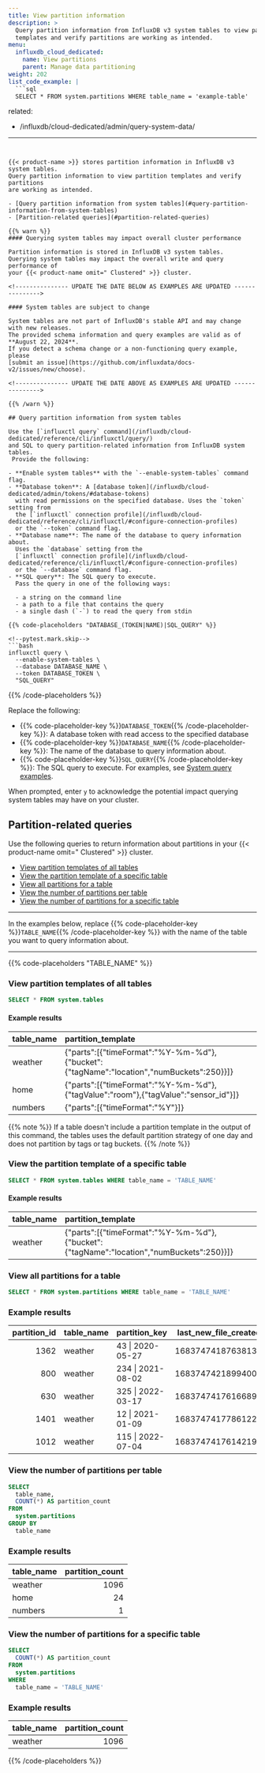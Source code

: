 ```yaml
---
title: View partition information
description: >
  Query partition information from InfluxDB v3 system tables to view partition 
  templates and verify partitions are working as intended.
menu:
  influxdb_cloud_dedicated:
    name: View partitions
    parent: Manage data partitioning
weight: 202
list_code_example: |
  ```sql
  SELECT * FROM system.partitions WHERE table_name = 'example-table'
  ```
related:
  - /influxdb/cloud-dedicated/admin/query-system-data/
---
```


{{< product-name >}} stores partition information in InfluxDB v3 system tables.
Query partition information to view partition templates and verify partitions
are working as intended.

- [Query partition information from system tables](#query-partition-information-from-system-tables)
- [Partition-related queries](#partition-related-queries)

{{% warn %}}
#### Querying system tables may impact overall cluster performance

Partition information is stored in InfluxDB v3 system tables.
Querying system tables may impact the overall write and query performance of
your {{< product-name omit=" Clustered" >}} cluster.

<!--------------- UPDATE THE DATE BELOW AS EXAMPLES ARE UPDATED --------------->

#### System tables are subject to change

System tables are not part of InfluxDB's stable API and may change with new releases.
The provided schema information and query examples are valid as of **August 22, 2024**.
If you detect a schema change or a non-functioning query example, please
[submit an issue](https://github.com/influxdata/docs-v2/issues/new/choose).

<!--------------- UPDATE THE DATE ABOVE AS EXAMPLES ARE UPDATED --------------->

{{% /warn %}}

## Query partition information from system tables

Use the [`influxctl query` command](/influxdb/cloud-dedicated/reference/cli/influxctl/query/)
and SQL to query partition-related information from InfluxDB system tables.
 Provide the following:

- **Enable system tables** with the `--enable-system-tables` command flag.
- **Database token**: A [database token](/influxdb/cloud-dedicated/admin/tokens/#database-tokens)
  with read permissions on the specified database. Uses the `token` setting from
  the [`influxctl` connection profile](/influxdb/cloud-dedicated/reference/cli/influxctl/#configure-connection-profiles)
  or the `--token` command flag.
- **Database name**: The name of the database to query information about.
  Uses the `database` setting from the
  [`influxctl` connection profile](/influxdb/cloud-dedicated/reference/cli/influxctl/#configure-connection-profiles)
  or the `--database` command flag.
- **SQL query**: The SQL query to execute.
  Pass the query in one of the following ways:

  - a string on the command line
  - a path to a file that contains the query
  - a single dash (`-`) to read the query from stdin

{{% code-placeholders "DATABASE_(TOKEN|NAME)|SQL_QUERY" %}}

<!--pytest.mark.skip-->
```bash
influxctl query \
  --enable-system-tables \
  --database DATABASE_NAME \
  --token DATABASE_TOKEN \
  "SQL_QUERY"
```

{{% /code-placeholders %}}

Replace the following:

- {{% code-placeholder-key %}}`DATABASE_TOKEN`{{% /code-placeholder-key %}}:
  A database token with read access to the specified database
- {{% code-placeholder-key %}}`DATABASE_NAME`{{% /code-placeholder-key %}}:
  The name of the database to query information about.
- {{% code-placeholder-key %}}`SQL_QUERY`{{% /code-placeholder-key %}}:
  The SQL query to execute. For examples, see
  [System query examples](#system-query-examples).

When prompted, enter `y` to acknowledge the potential impact querying system
tables may have on your cluster.

## Partition-related queries

Use the following queries to return information about partitions in your
{{< product-name omit=" Clustered" >}} cluster.

- [View partition templates of all tables](#view-partition-templates-of-all-tables)
- [View the partition template of a specific table](#view-the-partition-template-of-a-specific-table)
- [View all partitions for a table](#view-all-partitions-for-a-table)
- [View the number of partitions per table](#view-the-number-of-partitions-per-table)
- [View the number of partitions for a specific table](#view-the-number-of-partitions-for-a-specific-table)

---

In the examples below, replace {{% code-placeholder-key %}}`TABLE_NAME`{{% /code-placeholder-key %}}
with the name of the table you want to query information about.

---

{{% code-placeholders "TABLE_NAME" %}}

### View partition templates of all tables

```sql
SELECT * FROM system.tables
```

#### Example results

| table_name | partition_template                                                                       |
| :--------- | :--------------------------------------------------------------------------------------- |
| weather    | {"parts":[{"timeFormat":"%Y-%m-%d"},{"bucket":{"tagName":"location","numBuckets":250}}]} |
| home       | {"parts":[{"timeFormat":"%Y-%m-%d"},{"tagValue":"room"},{"tagValue":"sensor_id"}]}       |
| numbers    | {"parts":[{"timeFormat":"%Y"}]}                                                          |

{{% note %}}
If a table doesn't include a partition template in the output of this command,
the tables uses the default partition strategy of one day and does not partition
by tags or tag buckets.
{{% /note %}}

### View the partition template of a specific table

```sql
SELECT * FROM system.tables WHERE table_name = 'TABLE_NAME'
```

#### Example results

| table_name | partition_template                                                                       |
| :--------- | :--------------------------------------------------------------------------------------- |
| weather    | {"parts":[{"timeFormat":"%Y-%m-%d"},{"bucket":{"tagName":"location","numBuckets":250}}]} |

### View all partitions for a table

```sql
SELECT * FROM system.partitions WHERE table_name = 'TABLE_NAME'
```

### Example results

| partition_id | table_name | partition_key     | last_new_file_created_at | num_files | total_size_mb |
| -----------: | :--------- | :---------------- | -----------------------: | --------: | ------------: |
|         1362 | weather    | 43 \| 2020-05-27  |      1683747418763813713 |         1 |             0 |
|          800 | weather    | 234 \| 2021-08-02 |      1683747421899400796 |         1 |             0 |
|          630 | weather    | 325 \| 2022-03-17 |      1683747417616689036 |         1 |             0 |
|         1401 | weather    | 12 \| 2021-01-09  |      1683747417786122295 |         1 |             0 |
|         1012 | weather    | 115 \| 2022-07-04 |      1683747417614219148 |         1 |             0 |

### View the number of partitions per table

```sql
SELECT
  table_name,
  COUNT(*) AS partition_count
FROM
  system.partitions
GROUP BY
  table_name
```

### Example results

| table_name | partition_count |
| :--------- | --------------: |
| weather    |            1096 |
| home       |              24 |
| numbers    |               1 |

### View the number of partitions for a specific table

```sql
SELECT
  COUNT(*) AS partition_count
FROM
  system.partitions
WHERE
  table_name = 'TABLE_NAME'
```

### Example results

| table_name | partition_count |
| :--------- | --------------: |
| weather    |            1096 |

{{% /code-placeholders %}}
